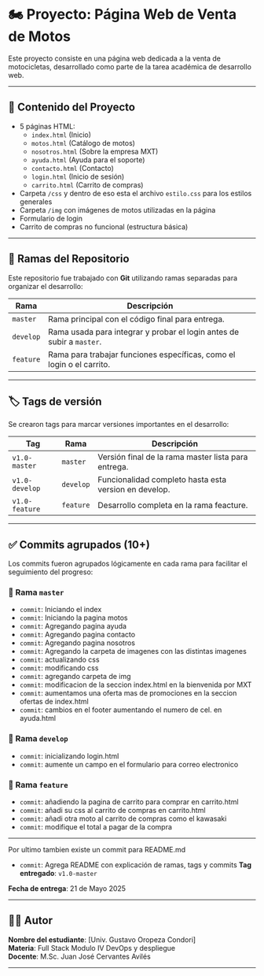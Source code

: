 # 🏍️ Proyecto: Página Web de Venta de Motos

Este proyecto consiste en una página web dedicada a la venta de motocicletas, desarrollado como parte de la tarea académica de desarrollo web.

---

## 📁 Contenido del Proyecto

- 5 páginas HTML:
  - `index.html` (Inicio)
  - `motos.html` (Catálogo de motos)
  - `nosotros.html` (Sobre la empresa MXT)
  - `ayuda.html` (Ayuda para el soporte)
  - `contacto.html` (Contacto)
  - `login.html` (Inicio de sesión)
  - `carrito.html` (Carrito de compras)
- Carpeta `/css` y dentro de eso esta el archivo `estilo.css` para los estilos generales
- Carpeta `/img` con imágenes de motos utilizadas en la página
- Formulario de login
- Carrito de compras  no funcional (estructura básica)
  
---

## 🔀 Ramas del Repositorio

Este repositorio fue trabajado con **Git** utilizando ramas separadas para organizar el desarrollo:

| Rama | Descripción |
|------|-------------|
| `master` | Rama principal con el código final para entrega. |
| `develop` | Rama usada para integrar y probar  el login antes de subir a `master`. |
| `feature` | Rama para trabajar funciones específicas, como el login o el carrito. |

---

## 🏷️ Tags de versión

Se crearon tags para marcar versiones importantes en el desarrollo:

| Tag | Rama | Descripción |
|-----|------|-------------|
| `v1.0-master` | `master` | Versión final de la rama master lista para entrega. |
| `v1.0-develop` | `develop` | Funcionalidad completo hasta esta version en develop. |
| `v1.0-feature` | `feature` | Desarrollo completa en la rama feacture. |

---

## ✅ Commits agrupados (10+)

Los commits fueron agrupados lógicamente en cada rama para facilitar el seguimiento del progreso:

### 🔹 Rama `master`
- `commit`: Iniciando el index
- `commit`: Iniciando la pagina motos
- `commit`: Agregando pagina ayuda
- `commit`: Agregando pagina contacto
- `commit`: Agregando pagina nosotros
- `commit`: Agregando la carpeta de imagenes con las distintas imagenes
- `commit`: actualizando css
- `commit`: modificando css
- `commit`: agregando carpeta de img
- `commit`: modificacion de la seccion index.html en la bienvenida por MXT
- `commit`: aumentamos una oferta mas de promociones en la seccion ofertas de index.html
- `commit`: cambios en el footer aumentando el numero de cel. en ayuda.html

### 🔹 Rama `develop`
- `commit`: inicializando login.html
- `commit`: aumente un campo en el formulario para correo electronico

### 🔹 Rama `feature`
- `commit`: añadiendo la pagina de carrito para comprar en carrito.html
- `commit`: añadi su css al carrito de compras en carrito.html
- `commit`: añadi otra moto al carrito de compras como el kawasaki
- `commit`: modifique el total a pagar de la compra

---
Por ultimo tambien existe un commit para README.md
- `commit`: Agrega README con explicación de ramas, tags y commits
**Tag entregado**: `v1.0-master`

**Fecha de entrega**: 21 de Mayo 2025

---

## 👨‍💻 Autor

**Nombre del estudiante**: [Univ. Gustavo Oropeza Condori]  
**Materia**: Full Stack Modulo IV DevOps y despliegue  
**Docente**: M.Sc. Juan José Cervantes Avilés

---
